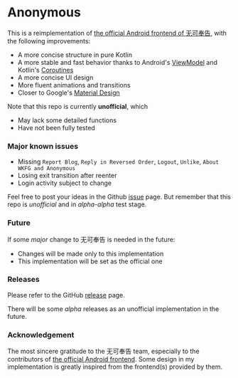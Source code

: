 # Anonymous

This is a reimplementation of [the official Android frontend of 无可奉告](https://github.com/TairanHe/SJTU-Anonymous_Forum), with the following improvements:

+ A more concise structure in pure Kotlin
+ A more stable and fast behavior thanks to Android's [ViewModel](https://developer.android.com/topic/libraries/architecture/viewmodel) and Kotlin's [Coroutines](https://developer.android.com/kotlin/coroutines)
+ A more concise UI design
+ More fluent animations and transitions
+ Closer to Google's [Material Design](https://material.io/)

Note that this repo is currently **unofficial**, which

+ May lack some detailed functions
+ Have not been fully tested

### Major known issues

+ Missing `Report Blog`, `Reply in Reversed Order`, `Logout`, `Unlike`, `About WKFG and Anonymous`
+ Losing exit transition after reenter
+ Login activity subject to change

Feel free to post your ideas in the Github [issue](https://github.com/wu-qing-157/Anonymous/issues) page.
But remember that this repo is *unofficial* and in *alpha-alpha* test stage.

### Future

If some *major* change to 无可奉告 is needed in the future:
+ Changes will be made only to this implementation
+ This implementation will be set as the official one

### Releases

Please refer to the GitHub [release](https://github.com/wu-qing-157/Anonymous/releases) page.

There will be some *alpha* releases as an unofficial implementation in the future.

### Acknowledgement

The most sincere gratitude to the 无可奉告 team, especially to the contributors of [the official Android frontend](https://github.com/TairanHe/SJTU-Anonymous_Forum).
Some design in my implementation is greatly inspired from the frontend(s) provided by them.